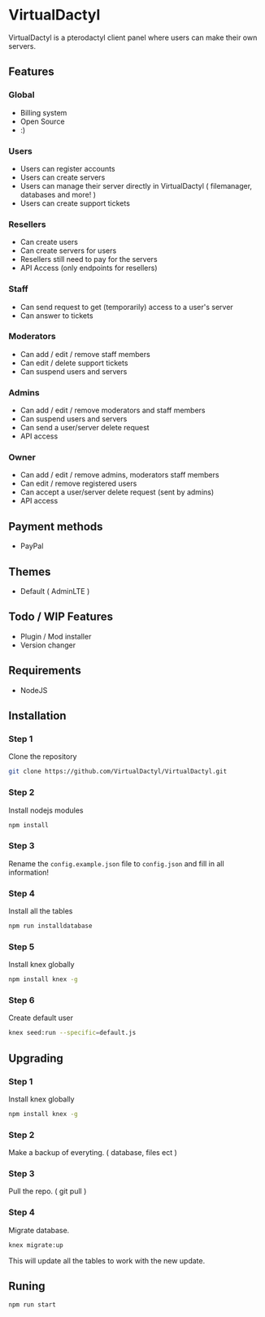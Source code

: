 # VirtualDactyl
VirtualDactyl is a pterodactyl client panel where users can make their own servers.

## Features
### Global
- Billing system
- Open Source
- :)

### Users
- Users can register accounts
- Users can create servers
- Users can manage their server directly in VirtualDactyl ( filemanager, databases and more! )
- Users can create support tickets

### Resellers
- Can create users
- Can create servers for users
- Resellers still need to pay for the servers
- API Access (only endpoints for resellers)

### Staff
- Can send request to get (temporarily) access to a user's server
- Can answer to tickets

### Moderators
- Can add / edit / remove staff members
- Can edit / delete support tickets
- Can suspend users and servers

### Admins
- Can add / edit / remove moderators and staff members
- Can suspend users and servers
- Can send a user/server delete request
- API access

### Owner
- Can add / edit / remove admins, moderators staff members
- Can edit / remove registered users
- Can accept a user/server delete request (sent by admins)
- API access

## Payment methods
- PayPal

## Themes
- Default ( AdminLTE )

## Todo / WIP Features
- Plugin / Mod installer
- Version changer

## Requirements
- NodeJS

## Installation
### Step 1
Clone the repository
```bash
git clone https://github.com/VirtualDactyl/VirtualDactyl.git
```

### Step 2
Install nodejs modules
```bash
npm install
```

### Step 3
Rename the `config.example.json` file to `config.json` and fill in all information!

### Step 4
Install all the tables
```bash
npm run installdatabase
```

### Step 5
Install knex globally
```bash
npm install knex -g
```

### Step 6
Create default user
```bash
knex seed:run --specific=default.js
```

## Upgrading
### Step 1
Install knex globally
```bash
npm install knex -g
```

### Step 2
Make a backup of everyting. ( database, files ect )

### Step 3
Pull the repo. ( git pull )

### Step 4
Migrate database.
```bash
knex migrate:up
```
This will update all the tables to work with the new update.

## Runing
```bash
npm run start
```
